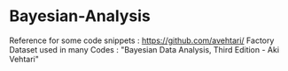 # Bayesian-Analysis

Reference for some code snippets : https://github.com/avehtari/
Factory Dataset used in many Codes : "Bayesian Data Analysis, Third Edition - Aki Vehtari"
